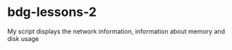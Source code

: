 # bdg-lessons-2
My script displays the network information, information about memory and disk usage
